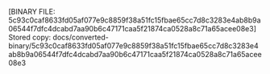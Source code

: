 [BINARY FILE: 5c93c0caf8633fd05af077e9c8859f38a51fc15fbae65cc7d8c3283e4ab8b9a06544f7dfc4dcabd7aa90b6c47171caa5f21874ca0528a8c71a65acee08e3]
Stored copy: docs/converted-binary/5c93c0caf8633fd05af077e9c8859f38a51fc15fbae65cc7d8c3283e4ab8b9a06544f7dfc4dcabd7aa90b6c47171caa5f21874ca0528a8c71a65acee08e3
